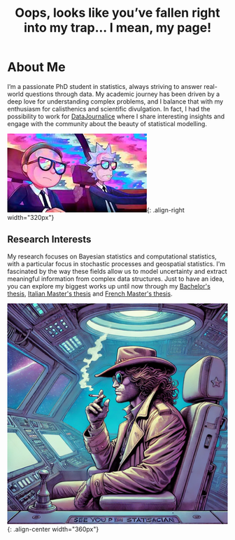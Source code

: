 ﻿---
permalink: /
title: "Oops, looks like you’ve fallen right into my trap... I mean, my page!"
author_profile: true
redirect_from: 
  - /about/
  - /about.html
---


# About Me

I’m a passionate PhD student in statistics, always striving to answer real-world questions through data.
My academic journey has been driven by a deep love for understanding complex problems,
and I balance that with my enthusiasm for calisthenics and scientific divulgation.
In fact, I had the possibility to work for [DataJournalice](https://www.instagram.com/datajournalice?igsh=MTJwdHBiY3FpbjVvYg==) where I share interesting insights and engage with the community about the beauty of statistical modelling.

![Rick and Morty image](/images/rick.jfif){: .align-right width="320px"}


## Research Interests

My research focuses on Bayesian statistics and computational statistics,
with a particular focus in stochastic processes and geospatial statistics.
I'm fascinated by the way these fields allow us to model uncertainty and extract meaningful information
from complex data structures. Just to have an idea,
you can explore my biggest works up until now through my [Bachelor's thesis](/files/Tesi_Triennale.pdf), [Italian Master's thesis](/files/Tesi_Magistrale.pdf) and [French Master's thesis](/files/Final_Project.pdf).

![CC](/images/Cowboy.png){: .align-center width="360px"}